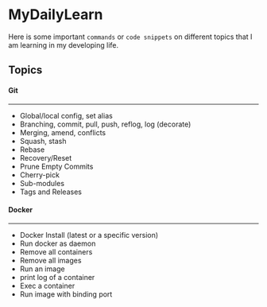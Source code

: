 # MyDailyLearn
Here is some important `commands` or `code snippets` on different topics that I am learning in my developing life.

## Topics
#### Git
---
* Global/local config, set alias
* Branching, commit, pull, push, reflog, log (decorate)
* Merging, amend, conflicts
* Squash, stash
* Rebase
* Recovery/Reset
* Prune Empty Commits
* Cherry-pick
* Sub-modules
* Tags and Releases

#### Docker
---
* Docker Install (latest or a specific version)
* Run docker as daemon
* Remove all containers
* Remove all images
* Run an image
* print log of a container
* Exec a container
* Run image with binding port

